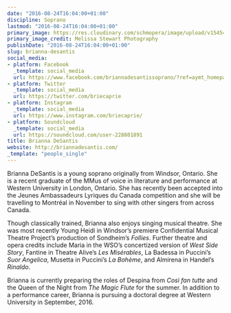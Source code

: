 ```yaml
---
date: "2016-08-24T16:04:00+01:00"
discipline: Soprano
lastmod: "2016-08-24T16:04:00+01:00"
primary_image: https://res.cloudinary.com/schmopera/image/upload/v1545409169/media/webhook-uploads/1472050923619/2016-08-25---Brianna-DeSantis.jpg.jpg
primary_image_credit: Melissa Stewart Photography
publishDate: "2016-08-24T16:04:00+01:00"
slug: brianna-desantis
social_media:
- platform: Facebook
  _template: social_media
  url: https://www.facebook.com/briannadesantissoprano/?ref=aymt_homepage_panel
- platform: Twitter
  _template: social_media
  url: https://twitter.com/briecaprie
- platform: Instagram
  _template: social_media
  url: https://www.instagram.com/briecaprie/
- platform: Soundcloud
  _template: social_media
  url: https://soundcloud.com/user-228801891
title: Brianna DeSantis
website: http://briannadesantis.com/
_template: "people_single"
---
```


Brianna DeSantis is a young soprano originally from Windsor, Ontario. She is a recent graduate of the MMus of voice in literature and performance at Western University in London, Ontario. She has recently been accepted into the Jeunes Ambassadeurs Lyriques du Canada competition and she will be travelling to Montréal in November to sing with other singers from across Canada.

Though classically trained, Brianna also enjoys singing musical theatre. She was most recently Young Heidi in Windsor’s premiere Confidential Musical Theatre Project’s production of Sondheim’s *Follies*. Further theatre and opera credits include Maria in the WSO’s concertized version of *West Side Story*, Fantine in Theatre Alive’s *Les Misérables*, La Badessa in Puccini’s *Suor Angelica*, Musetta in Puccini’s *La Bohème*, and Almirena in Handel’s *Rinaldo*.

Brianna is currently preparing the roles of Despina from *Così fan tutte* and the Queen of the Night from *The Magic Flute* for the summer. In addition to a performance career, Brianna is pursuing a doctoral degree at Western University in September, 2016. 
